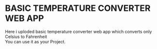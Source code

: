 # BASIC TEMPERATURE CONVERTER WEB APP 
Here i uploded basic temperature converter web app which converts only<br>
Celsius to Fahrenheit<br>
You can use it as your Project.